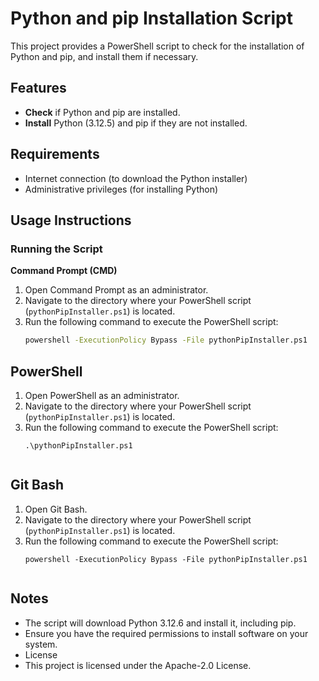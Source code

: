# Python and pip Installation Script

This project provides a PowerShell script to check for the installation of Python and pip, and install them if necessary.

## Features

- **Check** if Python and pip are installed.
- **Install** Python (3.12.5) and pip if they are not installed.

## Requirements

- Internet connection (to download the Python installer)
- Administrative privileges (for installing Python)

## Usage Instructions

### Running the Script

**Command Prompt (CMD)**
1. Open Command Prompt as an administrator.
2. Navigate to the directory where your PowerShell script (`pythonPipInstaller.ps1`) is located.
3. Run the following command to execute the PowerShell script:
   ```cmd
   powershell -ExecutionPolicy Bypass -File pythonPipInstaller.ps1
   
## PowerShell

1. Open PowerShell as an administrator.
2. Navigate to the directory where your PowerShell script (`pythonPipInstaller.ps1`) is located.
3. Run the following command to execute the PowerShell script:
   ```
   .\pythonPipInstaller.ps1
  
## Git Bash

1. Open Git Bash.
2. Navigate to the directory where your PowerShell script (`pythonPipInstaller.ps1`) is located.
3. Run the following command to execute the PowerShell script:
   ```
   powershell -ExecutionPolicy Bypass -File pythonPipInstaller.ps1
  
## Notes
- The script will download Python 3.12.6 and install it, including pip.
- Ensure you have the required permissions to install software on your system.
- License
- This project is licensed under the Apache-2.0 License.

